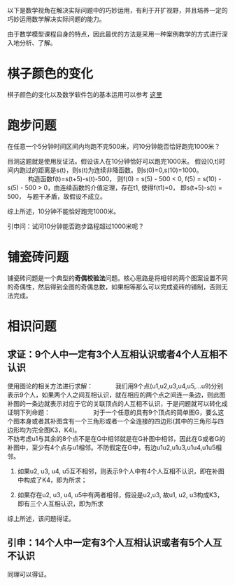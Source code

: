 以下是数学视角在解决实际问题中的巧妙运用，有利于开扩视野，并且培养一定的巧妙运用数学解决实际问题的能力。

由于数学模型课程自身的特点，因此最优的方法是采用一种案例教学的方式进行深入地分析、了解。

# 棋子颜色的变化

棋子颜色的变化以及数学软件包的基本运用可以参考 [这里](./hw/数学建模实验第一次作业.pdf)

# 跑步问题
在任意一个5分钟时间区间内均跑不完500米，问10分钟能否恰好跑完1000米？

目测这题就是使用反证法。假设该人在10分钟恰好可以跑完1000米。
假设[0,t]时间内跑过的距离是s(t)，则s(t)为连续非降函数。则s(0)=0,s(10)=1000。                           
构造函数f(t)=s(t+5)-s(t)-500， 则f(0) = s(5) - 500 < 0, f(5) = s(10) - s(5) - 500 > 0，由连续函数的介值定理，存在t1, 使得f(t1)=0， 即s(t+5)-s(t) = 500， 与题干矛盾，故假设不成立。

综上所述，10分钟不能恰好跑完1000米。

引申问：试问10分钟能否跑步路程超过1000米呢？

# 铺瓷砖问题
铺瓷砖问题是一个典型的**奇偶校验法**问题。核心思路是将相邻的两个图案设置不同的奇偶性，然后得到全图的奇偶总数，如果相等那么可以完成瓷砖的铺制，否则无法完成。

# 相识问题
## 求证：9个人中一定有3个人互相认识或者4个人互相不认识

使用图论的相关方法进行求解：             
我们用9个点(u1,u2,u3,u4,u5,...u9)分别表示9个人，如果两个人之间互相认识，就在相应的两个点之间连一条边，则此图补图的一条边就表示对应于它的关联顶点的人互相不认识，于是问题就可以转化成证明下列命题：                        
对于一个任意的具有9个顶点的简单图G，要么这个图本身或者其补图含有一个三角形或者一个全连接的四边形(其中的三角形与四边形均为完全图K3，K4)。      
不妨考虑u1与其余的8个点不是在G中相邻就是在G补图中相邻，因此在G或者G的补图中，至少有4个点与u1相邻。不防假定在G中，有边u1u2,u1u3,u1u4,u1u5相邻。

1. 如果u2, u3, u4, u5互不相邻，则表示9个人中有4个人互相不认识，即在补图中构成了K4，即为所求；

2. 如果存在u2, u3, u4, u5中有两者相邻，假设是u2,u3, 故u1, u2, u3构成K3，即有三个人互相认识，即为所求

综上所述，该问题得证。

## 引申：14个人中一定有3个人互相认识或者有5个人互不认识
同理可以得证。
